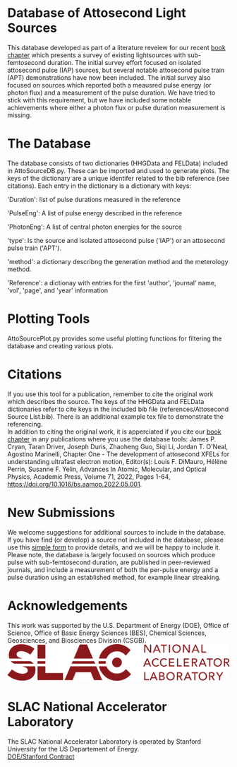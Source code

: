 
# Database of Attosecond Light Sources
This database developed as part of a literature reveiew for our recent [book chapter](https://doi.org/10.1016/bs.aamop.2022.05.001) which presents a survey of existing lightsources with sub-femtosecond duration. The initial survey effort focused on isolated attosecond pulse (IAP) sources, but several notable attosecond pulse train (APT) demonstrations have now been included. The initial survey also focused on sources which reported both a meausred pulse energy (or photon flux) and a measurement of the pulse duration. We have tried to stick with this requirement, but we have included some notable achievements where either a photon flux or pulse duration measurement is missing.   

# The Database
The database consists of two dictionaries (HHGData and FELData) included in AttoSourceDB.py. These can be imported and used to generate plots. The keys of the dictionary are a unique identifer related to the bib reference (see citations). Each entry in the dictionary is a dictionary with keys:

'Duration': list of pulse durations measured in the reference

'PulseEng': A list of pulse energy described in the reference

'PhotonEng': A list of central photon energies for the source

'type': Is the source and isolated attosecond pulse ('IAP') or an attosecond pulse train ('APT'). 

'method': a dictionary describng the generation method and the meterology method. 

'Reference': a dictionay with entries for the first 'author', 'journal' name, 'vol', 'page', and 'year' information

# Plotting Tools
AttoSourcePlot.py provides some useful plotting functions for filtering the database and creating various plots.  

# Citations
If you use this tool for a publication, remember to cite the original work which describes the source. The keys of the HHGData and FELData dictionaries refer to cite keys in the included bib file (references/Attosecond Source List.bib). There is an additional example tex file to demonstrate the referencing.   
In addition to citing the original work, it is apperciated if you cite our [book chapter](https://doi.org/10.1016/bs.aamop.2022.05.001) in any publications where you use the database tools:
James P. Cryan, Taran Driver, Joseph Duris, Zhaoheng Guo, Siqi Li, Jordan T. O'Neal, Agostino Marinelli, Chapter One - The development of attosecond XFELs for understanding ultrafast electron motion, Editor(s): Louis F. DiMauro, Hélène Perrin, Susanne F. Yelin, Advances In Atomic, Molecular, and Optical Physics, Academic Press, Volume 71, 2022, Pages 1-64, https://doi.org/10.1016/bs.aamop.2022.05.001.

# New Submissions
We welcome suggestions for additional sources to include in the database. If you have find (or develop) a source not included in the database, please use this [simple form](https://forms.gle/GpaRaPvtotJV52QV6) to provide details, and we will be happy to include it. Please note, the database is largely focused on sources which produce pulse with sub-femtosecond duration, are published in peer-reviewed journals, and include a measurement of both the per-pulse energy and a pulse duration using an established method, for example linear streaking.    

# Acknowledgements
This work was supported by the U.S. Department of Energy (DOE), Office of Science, Office of Basic Energy Sciences (BES), Chemical Sciences, Geosciences, and Biosciences Division (CSGB).
![logo](./logos/SLAC-lab-hires.png)
# SLAC National Accelerator Laboratory
The SLAC National Accelerator Laboratory is operated by Stanford University for the US Departement of Energy.  
[DOE/Stanford Contract](https://legal.slac.stanford.edu/sites/default/files/Conformed%20Prime%20Contract%20DE-AC02-76SF00515%20as%20of%202022.10.01.pdf)
